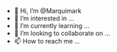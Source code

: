 - 👋 Hi, I’m @Marquimark
- 👀 I’m interested in ...
- 🌱 I’m currently learning ...
- 💞️ I’m looking to collaborate on ...
- 📫 How to reach me ...

<!---
Marquimark/Marquimark is a ✨ special ✨ repository because its `README.md` (this file) appears on your GitHub profile.
You can click the Preview link to take a look at your changes.

este es mi primer programa en Node con los conocimientos del curso de Fernando Herrea
--->
